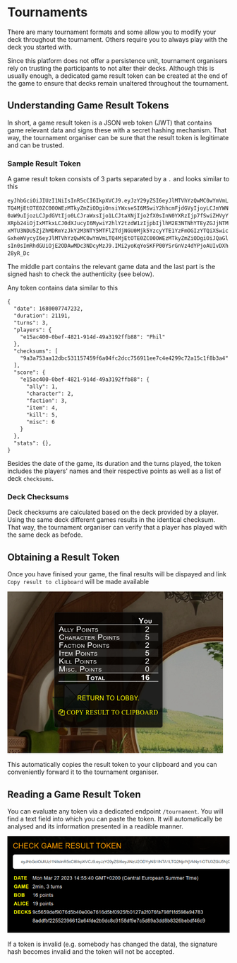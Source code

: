 # Tournaments

There are many tournament formats and some allow you to modify your deck throughout the tournament. Others require you to always play with the deck you started with.

Since this platform does not offer a persistence unit, tournament organisers rely on trusting the participants to not alter their decks. Although this is usually enough, a dedicated game result token can be created at the end of the game to ensure that decks remain unaltered throughout the tournament.

## Understanding Game Result Tokens

In short, a game result token is a JSON web token (JWT) that contains game relevant data and signs these with a secret hashing mechanism. That way, the tournament organiser can be sure that the result token is legitimate and can be trusted.

### Sample Result Token

A game result token consists of 3 parts separated by a `.` and looks similar to this

`eyJhbGciOiJIUzI1NiIsInR5cCI6IkpXVCJ9.eyJzY29yZSI6eyJlMTVhYzQwMC0wYmVmLTQ4MjEtOTE0ZC00OWEzMTkyZmZiODgiOnsiYWxseSI6MSwiY2hhcmFjdGVyIjoyLCJmYWN0aW9uIjozLCJpdGVtIjo0LCJraWxsIjo1LCJtaXNjIjo2fX0sInN0YXRzIjp7fSwiZHVyYXRpb24iOjIxMTkxLCJ0dXJucyI6MywiY2hlY2tzdW1zIjpbIjlhM2E3NTNhYTEyZGJjNTMxMTU3NDU5ZjZhMDRmYzJkY2M3NTY5MTFlZTdjNGU0Mjk5YzcyYTE1YzFmOGIzYTQiXSwicGxheWVycyI6eyJlMTVhYzQwMC0wYmVmLTQ4MjEtOTE0ZC00OWEzMTkyZmZiODgiOiJQaGlsIn0sImRhdGUiOjE2ODAwMDc3NDcyMzJ9.IMi2yoKqYoSKFP00YSrGnVz4dYPjoAUIvDXh28yR_Dc`

The middle part contains the relevant game data and the last part is the signed hash to check the authenticity (see below).

Any token contains data similar to this 

```
{
  "date": 1680007747232,
  "duration": 21191,
  "turns": 3,
  "players": {
    "e15ac400-0bef-4821-914d-49a3192ffb88": "Phil"
  },
  "checksums": [
    "9a3a753aa12dbc531157459f6a04fc2dcc756911ee7c4e4299c72a15c1f8b3a4"
  ],
  "score": {
    "e15ac400-0bef-4821-914d-49a3192ffb88": {
      "ally": 1,
      "character": 2,
      "faction": 3,
      "item": 4,
      "kill": 5,
      "misc": 6
    }
  },
  "stats": {},
}
```

Besides the date of the game, its duration and the turns played, the token includes the players' names and their respective points as well as a list of deck `checksums`. 

### Deck Checksums

Deck checksums are calculated based on the deck provided by a player. Using the same deck different games results in the identical checksum. That way, the tournament organiser can verify that a player has played with the same deck as befode.

## Obtaining a Result Token

Once you have finised your game, the final results will be dispayed and link `Copy result to clipboard` will be made available

![The Result Screen](readme-data/resulttoken-splash.png)

This automatically copies the result token to your clipboard and you can conveniently forward it to the tournament organiser.

## Reading a Game Result Token

You can evaluate any token via a dedicated endpoint `/tournament`. You will find a text field into which you can paste the token. It will automatically be analysed and its information presented in a readible manner.

![The Result Screen](readme-data/resulttoken-example.png)

If a token is invalid (e.g. somebody has changed the data), the signature hash becomes invalid and the token will not be accepted.